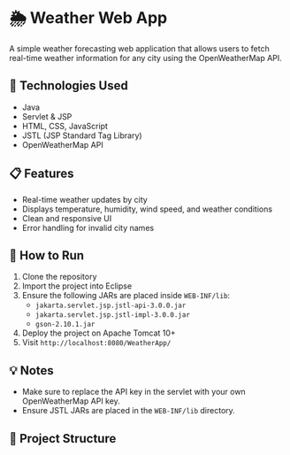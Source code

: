# 🌦️ Weather Web App

A simple weather forecasting web application that allows users to fetch real-time weather information for any city using the OpenWeatherMap API.

## 🔧 Technologies Used
- Java
- Servlet & JSP
- HTML, CSS, JavaScript
- JSTL (JSP Standard Tag Library)
- OpenWeatherMap API

## 📋 Features
- Real-time weather updates by city
- Displays temperature, humidity, wind speed, and weather conditions
- Clean and responsive UI
- Error handling for invalid city names

## 🚀 How to Run
1. Clone the repository
2. Import the project into Eclipse
3. Ensure the following JARs are placed inside `WEB-INF/lib`:
   - `jakarta.servlet.jsp.jstl-api-3.0.0.jar`
   - `jakarta.servlet.jsp.jstl-impl-3.0.0.jar`
   - `gson-2.10.1.jar`
4. Deploy the project on Apache Tomcat 10+
5. Visit `http://localhost:8080/WeatherApp/`

## 💡 Notes
- Make sure to replace the API key in the servlet with your own OpenWeatherMap API key.
- Ensure JSTL JARs are placed in the `WEB-INF/lib` directory.

## 📂 Project Structure
